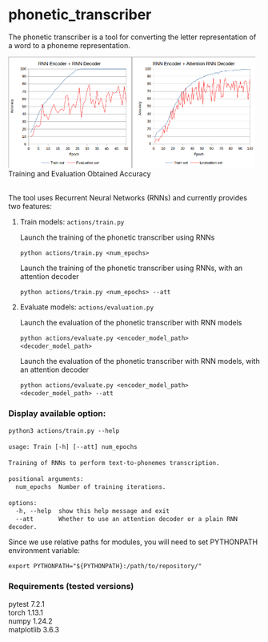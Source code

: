 # phonetic_transcriber

The phonetic transcriber is a tool for converting the letter representation of a word to a phoneme representation.

<img src="plots/RNNEncoder_RNNDecoder.png" width="49%" height="49%" align="left" />
<img src="plots/RNNEncoder_AttentionRNNDecoder.png" width="49%" height="49%" />
Training and Evaluation Obtained Accuracy
</br></br>

The tool uses Recurrent Neural Networks (RNNs) and currently provides two features:
1. Train models: ```actions/train.py```

    Launch the training of the phonetic transcriber using RNNs  
    ```
    python actions/train.py <num_epochs>
    ```

    Launch the training of the phonetic transcriber using RNNs, with an attention decoder
    ```
    python actions/train.py <num_epochs> --att
    ```

2. Evaluate models: ```actions/evaluation.py```

    Launch the evaluation of the phonetic transcriber with RNN models
    ```
    python actions/evaluate.py <encoder_model_path> <decoder_model_path>
    ```

    Launch the evaluation of the phonetic transcriber with RNN models, with an attention decoder
    ```
    python actions/evaluate.py <encoder_model_path> <decoder_model_path> --att
    ```

### Display available option:
```
python3 actions/train.py --help

usage: Train [-h] [--att] num_epochs

Training of RNNs to perform text-to-phonemes transcription.

positional arguments:
  num_epochs  Number of training iterations.

options:
  -h, --help  show this help message and exit
  --att       Whether to use an attention decoder or a plain RNN decoder.
```

Since we use relative paths for modules, you will need to set PYTHONPATH environment variable:
```
export PYTHONPATH="${PYTHONPATH}:/path/to/repository/"
```

### Requirements (tested versions)
pytest 7.2.1  
torch 1.13.1  
numpy 1.24.2  
matplotlib 3.6.3